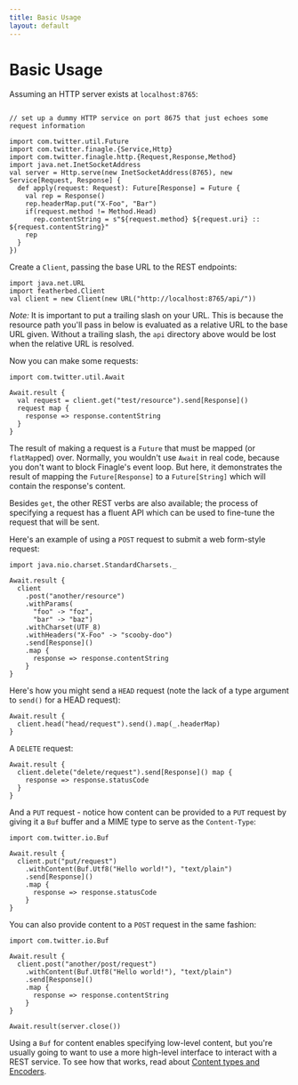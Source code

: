 ```yaml
---
title: Basic Usage
layout: default
---
```


# Basic Usage

Assuming an HTTP server exists at `localhost:8765`:

```tut:book

// set up a dummy HTTP service on port 8675 that just echoes some request information

import com.twitter.util.Future
import com.twitter.finagle.{Service,Http}
import com.twitter.finagle.http.{Request,Response,Method}
import java.net.InetSocketAddress
val server = Http.serve(new InetSocketAddress(8765), new Service[Request, Response] {
  def apply(request: Request): Future[Response] = Future {
    val rep = Response()
    rep.headerMap.put("X-Foo", "Bar")
    if(request.method != Method.Head)
      rep.contentString = s"${request.method} ${request.uri} :: ${request.contentString}"
    rep
  }
})
```

Create a `Client`, passing the base URL to the REST endpoints:

```tut:book
import java.net.URL
import featherbed.Client
val client = new Client(new URL("http://localhost:8765/api/"))
```
*Note:* It is important to put a trailing slash on your URL.  This is because the resource path you'll pass in below
is evaluated as a relative URL to the base URL given.  Without a trailing slash, the `api` directory above would be
lost when the relative URL is resolved.

Now you can make some requests:

```tut:book
import com.twitter.util.Await

Await.result {
  val request = client.get("test/resource").send[Response]()
  request map {
    response => response.contentString
  }
}
```

The result of making a request is a `Future` that must be mapped (or `flatMap`ped) over.  Normally, you wouldn't use
`Await` in real code, because you don't want to block Finagle's event loop.  But here, it demonstrates the result of
mapping the `Future[Response]` to a `Future[String]` which will contain the response's content.

Besides `get`, the other REST verbs are also available; the process of specifying a request has a fluent API which
can be used to fine-tune the request that will be sent.

Here's an example of using a `POST` request to submit a web form-style request:

```tut:book
import java.nio.charset.StandardCharsets._

Await.result {
  client
    .post("another/resource")
    .withParams(
      "foo" -> "foz",
      "bar" -> "baz")
    .withCharset(UTF_8)
    .withHeaders("X-Foo" -> "scooby-doo")
    .send[Response]()
    .map {
      response => response.contentString
    }
}
```

Here's how you might send a `HEAD` request (note the lack of a type argument to `send()` for a HEAD request):

```tut:book
Await.result {
  client.head("head/request").send().map(_.headerMap)
}
```

A `DELETE` request:

```tut:book
Await.result {
  client.delete("delete/request").send[Response]() map {
    response => response.statusCode
  }
}
```

And a `PUT` request - notice how content can be provided to a `PUT` request by giving it a `Buf` buffer and a MIME type
to serve as the `Content-Type`:

```tut:book
import com.twitter.io.Buf

Await.result {
  client.put("put/request")
    .withContent(Buf.Utf8("Hello world!"), "text/plain")
    .send[Response]()
    .map {
      response => response.statusCode
    }
}
```

You can also provide content to a `POST` request in the same fashion:

```tut:book
import com.twitter.io.Buf

Await.result {
  client.post("another/post/request")
    .withContent(Buf.Utf8("Hello world!"), "text/plain")
    .send[Response]()
    .map {
      response => response.contentString
    }
}
```

```tut:invisible
Await.result(server.close())
```

Using a `Buf` for content enables specifying low-level content, but you're usually going to want to use a more
high-level interface to interact with a REST service. To see how that works, read about
[Content types and Encoders](03-content-types-and-encoders.html).
